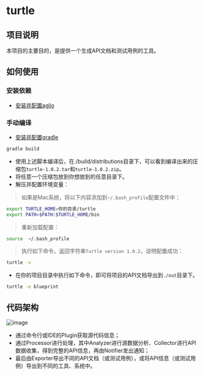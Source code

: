 # turtle

## 项目说明

本项目的主要目的，是提供一个生成API文档和测试用例的工具。

## 如何使用

### 安装依赖

- [安装并配置aglio](https://www.npmjs.com/package/aglio)

### 手动编译

- [安装并配置gradle](https://docs.gradle.org/current/userguide/installation.html)

```sh
gradle build
```

- 使用上述脚本编译后，在./build/distributions目录下，可以看到编译出来的压缩包`turtle-1.0.2.tar`和`turtle-1.0.2.zip`。
- 将任意一个压缩包放到你想放到的任意目录下。
- 解压并配置环境变量：

> 如果是Mac系统，将以下内容添加到`~/.bash_profile`配置文件中：

```sh
export TURTLE_HOME=你的目录/turtle
export PATH=$PATH:$TURTLE_HOME/bin
```

> 重新加载配置：

```sh
source  ~/.bash_profile
```

> 执行如下命令，返回字符串`Turtle version 1.0.2`，说明配置成功：

```sh
turtle -v
```

- 在你的项目目录中执行如下命令，即可将项目的API文档导出到`./out`目录下。

```sh
turtle -e blueprint
```

## 代码架构

![image](https://github.com/burgeon-0/turtle/blob/master/assets/architecture.png)

- 通过命令行或IDE的Plugin获取源代码信息；
- 通过Processor进行处理，其中Analyzer进行源数据分析、Collector进行API数据收集，得到完整的API信息，再由Notifier发出通知；
- 最后由Exporter导出不同的API文档（或测试用例），或将API信息（或测试用例）导出到不同的工具、系统中。
